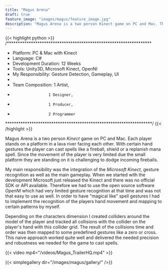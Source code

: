 ```yaml
---
title: "Magus Arena"
draft: true
feature_image: "images/magus/feature_image.jpg"
description: "Magus Arena is a two person Kinect game on PC and Mac. The two players have to fight each other by summoning spells like fireballs in order to throw them on the other player. The game was developed using the Unity3D game engine and OpenNI for the communication with the Microsoft Kinect hardware."
---
```


{{< highlight python >}}
/******************************************************************
*   Platform: PC & Mac with Kinect  
*   Language: C#
*   Development Duration: 12 Weeks
*   Tools: Unity3D, Microsoft Kinect, OpenNI
*   My Responsibility: Gesture Detection, Gameplay, UI
*
*   Team Composition: 1 Artist, 
*                     1 Designer, 
*                     1 Producer, 
*                     2 Programmer
*******************************************************************/
{{< /highlight >}}

Magus Arena is a two person _Kinect_ game on PC and Mac. Each player stands on a platform in a lava river facing each other. With certain hand gestures the player can cast spells like a fireball, shield or a replanish mana spell. Since the movement of the player is very limited due the small platform they are standing on it is challenging to dodge incoming fireballs.

My main responsibility was the integration of the _Microsoft Kinect_, gesture recognition as well as the main gameplay. When we started with the development Microsoft just released the Kinect and there was no official SDK or API available. Therefore we had to use the open source software _OpenNI_ which had very limited gesture recognition at that time and was not that easy to use as well. In order to have "magical like" spell gestures I had to implement the recognition of the players hand movement and mapping to certain patterns by myself.

Depending on the characters dimension I created colliders around the model of the player and tracked all collisions with the collider on the player's hand with this collider grid. The result of the collisions time and order was then mapped to some predefined gestures like a zero or cross.
This naive approach worked quite well and delivered the needed precision and robustness we needed for the game to cast spells.

{{< video mp4="/videos/Magus_TrailerHQ.mp4" >}}


{{< simplegallery dir="/images/magus/gallery/" />}}